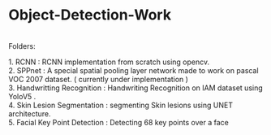# Object-Detection-Work
<br>
Folders:
<p>
<p>
1. RCNN :  RCNN implementation from scratch using opencv. <br>
2. SPPnet : A special spatial pooling layer network made to work on pascal VOC 2007 dataset. ( currently under implementation ) <br>
3. Handwritting Recognition : Handwriting Recognition on IAM dataset using YoloV5 . <br>
4. Skin Lesion Segmentation : segmenting Skin lesions using UNET architecture. <br>
5. Facial Key Point Detection : Detecting 68 key points over a face
